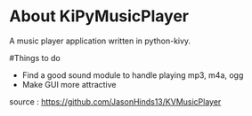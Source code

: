 # About KiPyMusicPlayer
A music player application written in python-kivy.

#Things to do
* Find a good sound module to handle playing mp3, m4a, ogg
* Make GUI more attractive

source : https://github.com/JasonHinds13/KVMusicPlayer

